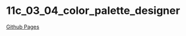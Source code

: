 # 11c_03_04_color_palette_designer
[Github Pages](https://nikl1565.github.io/11c_03_04_color_palette_designer/)
